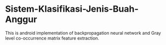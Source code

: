 # Sistem-Klasifikasi-Jenis-Buah-Anggur
This is android implementation of backpropagation neural network and Gray level co-occurrence matrix feature extraction.
